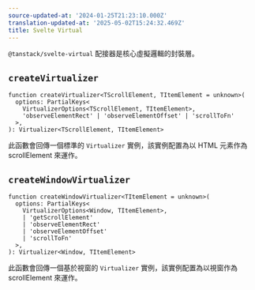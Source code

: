```yaml
---
source-updated-at: '2024-01-25T21:23:10.000Z'
translation-updated-at: '2025-05-02T15:24:32.469Z'
title: Svelte Virtual
---
```

`@tanstack/svelte-virtual` 配接器是核心虛擬邏輯的封裝層。

## `createVirtualizer`

```tsx
function createVirtualizer<TScrollElement, TItemElement = unknown>(
  options: PartialKeys<
    VirtualizerOptions<TScrollElement, TItemElement>,
    'observeElementRect' | 'observeElementOffset' | 'scrollToFn'
  >,
): Virtualizer<TScrollElement, TItemElement>
```

此函數會回傳一個標準的 `Virtualizer` 實例，該實例配置為以 HTML 元素作為 scrollElement 來運作。

## `createWindowVirtualizer`

```tsx
function createWindowVirtualizer<TItemElement = unknown>(
  options: PartialKeys<
    VirtualizerOptions<Window, TItemElement>,
    | 'getScrollElement'
    | 'observeElementRect'
    | 'observeElementOffset'
    | 'scrollToFn'
  >,
): Virtualizer<Window, TItemElement>
```

此函數會回傳一個基於視窗的 `Virtualizer` 實例，該實例配置為以視窗作為 scrollElement 來運作。
